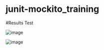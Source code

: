 # junit-mockito_training

#Results Test

![image](https://user-images.githubusercontent.com/118791918/221535450-564efe1e-6fa6-4148-a686-668dfa835669.png)

![image](https://user-images.githubusercontent.com/118791918/221535519-e7e50625-250b-4694-89f4-72cac02e6f44.png)
